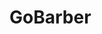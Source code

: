 
# GoBarber
<!--
<p align="center">
    <img src="https://img.shields.io/static/v1?label=Typescript&message=language&color=bluew&style=for-the-badge&logo=Typescript" style="display: inline;"/>
    <img src="https://img.shields.io/static/v1?label=ReactJS&message=framework&color=blue&style=for-the-badge&logo=react" style="display: inline;"/>
    <img src="https://img.shields.io/static/v1?label=Styled-Components&message=library&color=orange&style=for-the-badge&logo=styled-components" style="display: inline;"/>
</p>

##  Descrição do projeto 💻
<p align="justify"> Aplicação de buscas e listagem de repositorios do github, issues, forks e stars </p>

> Status do Projeto: Concluído ✅

## PrintScreens do projeto

//![Dark Theme](https://github.com/LRmorais/github-explorer-typescript/blob/main/public/printscreens/dashboard.JPG?raw=true)
//![Light Theme](https://github.com/LRmorais/github-explorer-typescript/blob/main/public/printscreens/repository.JPG?raw=true)

### Tecnologias
- [ReactJS](https://pt-br.reactjs.org/) :heavy_check_mark:
- [Typescript](https://www.typescriptlang.org/) :heavy_check_mark:
- [Styled Components](https://styled-components.com/) :heavy_check_mark:


### Como rodar a aplicação :arrow_forward:
```
# No terminal, clone o projeto
$ git clone https://github.com/LRmorais/github-explorer-typescript.git

# Entre na pasta do projeto
$ cd github-explorer-typescript

# Instale as dependências
$ npm install ou yarn install

# Execute a aplicação
$ npm start ou yarn start
```
##  Como contribuir :octocat:
1. Fork este repositório;
2. Crie uma branch com sua feature: **`git checkout -b my-feature`**;
3. Comite suas mudanças: **`git commit -m 'feat: My new feature'`**;
4. Suba as alterações para sua branch: **`git push origin my-feature`**.

Após o merge de sua solicitação pull request, você pode excluir seu branch.

Relate algum bug [here](https://github.com/LRmorais/github-explorer-typescript/issuess).

  -->
